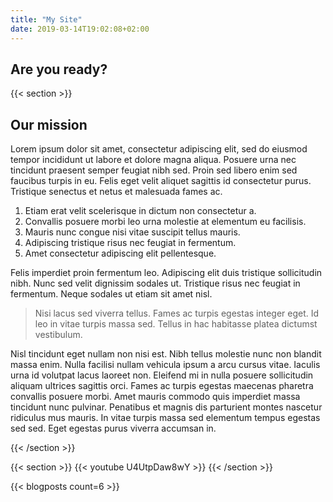 ```yaml
---
title: "My Site"
date: 2019-03-14T19:02:08+02:00
---
```

<style>
.main-image {
    background-position: center;
    background-size: cover;
    background-image: url(/images/blog/2019/water.jpg);
}
</style>
<section class="hero is-large is-dark main-image">
    <div class="hero-body">
        <div class="container has-text-centered">
            <h1 class="title is-1">Are you ready?</h1>
        </div>
    </div>
</section>

{{< section >}}
<h2 class="has-text-centered">Our mission</h2>

Lorem ipsum dolor sit amet, consectetur adipiscing elit, sed do eiusmod tempor incididunt ut labore et dolore magna aliqua. Posuere urna nec tincidunt praesent semper feugiat nibh sed. Proin sed libero enim sed faucibus turpis in eu. Felis eget velit aliquet sagittis id consectetur purus. Tristique senectus et netus et malesuada fames ac. 


1. Etiam erat velit scelerisque in dictum non consectetur a.
1. Convallis posuere morbi leo urna molestie at elementum eu facilisis. 
1. Mauris nunc congue nisi vitae suscipit tellus mauris. 
1. Adipiscing tristique risus nec feugiat in fermentum. 
1. Amet consectetur adipiscing elit pellentesque. 


Felis imperdiet proin fermentum leo. Adipiscing elit duis tristique sollicitudin nibh. Nunc sed velit dignissim sodales ut. Tristique risus nec feugiat in fermentum. Neque sodales ut etiam sit amet nisl. 

> Nisi lacus sed viverra tellus. Fames ac turpis egestas integer eget. Id leo in vitae turpis massa sed. Tellus in hac habitasse platea dictumst vestibulum.

Nisl tincidunt eget nullam non nisi est. Nibh tellus molestie nunc non blandit massa enim. Nulla facilisi nullam vehicula ipsum a arcu cursus vitae. Iaculis urna id volutpat lacus laoreet non. Eleifend mi in nulla posuere sollicitudin aliquam ultrices sagittis orci. Fames ac turpis egestas maecenas pharetra convallis posuere morbi. Amet mauris commodo quis imperdiet massa tincidunt nunc pulvinar. Penatibus et magnis dis parturient montes nascetur ridiculus mus mauris. In vitae turpis massa sed elementum tempus egestas sed sed. Eget egestas purus viverra accumsan in.


{{< /section >}}

{{< section >}}
{{< youtube U4UtpDaw8wY >}}
{{< /section >}}

{{< blogposts count=6 >}}